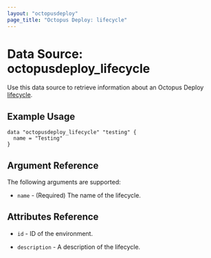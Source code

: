 ```yaml
---
layout: "octopusdeploy"
page_title: "Octopus Deploy: lifecycle"
---
```


# Data Source: octopusdeploy_lifecycle

Use this data source to retrieve information about an Octopus Deploy [lifecycle](https://octopus.com/docs/deployment-process/lifecycles).

## Example Usage

```hcl
data "octopusdeploy_lifecycle" "testing" {
  name = "Testing"
}
```

## Argument Reference

The following arguments are supported:

* `name` - (Required) The name of the lifecycle.

## Attributes Reference

* `id` - ID of the environment.

* `description` - A description of the lifecycle.
